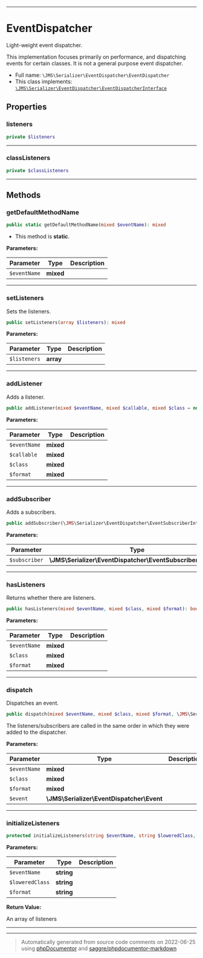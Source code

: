 ***

# EventDispatcher

Light-weight event dispatcher.

This implementation focuses primarily on performance, and dispatching
events for certain classes. It is not a general purpose event dispatcher.

* Full name: `\JMS\Serializer\EventDispatcher\EventDispatcher`
* This class implements:
[`\JMS\Serializer\EventDispatcher\EventDispatcherInterface`](./EventDispatcherInterface.md)



## Properties


### listeners



```php
private $listeners
```






***

### classListeners



```php
private $classListeners
```






***

## Methods


### getDefaultMethodName



```php
public static getDefaultMethodName(mixed $eventName): mixed
```



* This method is **static**.




**Parameters:**

| Parameter | Type | Description |
|-----------|------|-------------|
| `$eventName` | **mixed** |  |




***

### setListeners

Sets the listeners.

```php
public setListeners(array $listeners): mixed
```








**Parameters:**

| Parameter | Type | Description |
|-----------|------|-------------|
| `$listeners` | **array** |  |




***

### addListener

Adds a listener.

```php
public addListener(mixed $eventName, mixed $callable, mixed $class = null, mixed $format = null): void
```








**Parameters:**

| Parameter | Type | Description |
|-----------|------|-------------|
| `$eventName` | **mixed** |  |
| `$callable` | **mixed** |  |
| `$class` | **mixed** |  |
| `$format` | **mixed** |  |




***

### addSubscriber

Adds a subscribers.

```php
public addSubscriber(\JMS\Serializer\EventDispatcher\EventSubscriberInterface $subscriber): void
```








**Parameters:**

| Parameter | Type | Description |
|-----------|------|-------------|
| `$subscriber` | **\JMS\Serializer\EventDispatcher\EventSubscriberInterface** |  |




***

### hasListeners

Returns whether there are listeners.

```php
public hasListeners(mixed $eventName, mixed $class, mixed $format): bool
```








**Parameters:**

| Parameter | Type | Description |
|-----------|------|-------------|
| `$eventName` | **mixed** |  |
| `$class` | **mixed** |  |
| `$format` | **mixed** |  |




***

### dispatch

Dispatches an event.

```php
public dispatch(mixed $eventName, mixed $class, mixed $format, \JMS\Serializer\EventDispatcher\Event $event): void
```

The listeners/subscribers are called in the same order in which they
were added to the dispatcher.






**Parameters:**

| Parameter | Type | Description |
|-----------|------|-------------|
| `$eventName` | **mixed** |  |
| `$class` | **mixed** |  |
| `$format` | **mixed** |  |
| `$event` | **\JMS\Serializer\EventDispatcher\Event** |  |




***

### initializeListeners



```php
protected initializeListeners(string $eventName, string $loweredClass, string $format): array
```








**Parameters:**

| Parameter | Type | Description |
|-----------|------|-------------|
| `$eventName` | **string** |  |
| `$loweredClass` | **string** |  |
| `$format` | **string** |  |


**Return Value:**

An array of listeners



***


***
> Automatically generated from source code comments on 2022-06-25 using [phpDocumentor](http://www.phpdoc.org/) and [saggre/phpdocumentor-markdown](https://github.com/Saggre/phpDocumentor-markdown)
